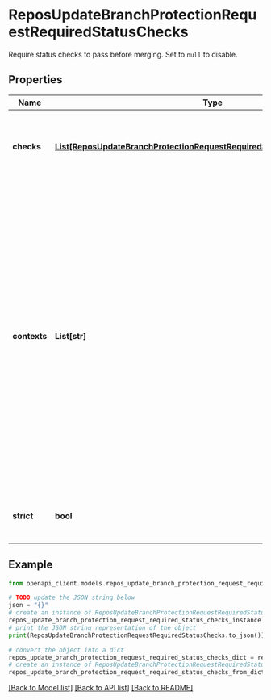 # ReposUpdateBranchProtectionRequestRequiredStatusChecks

Require status checks to pass before merging. Set to `null` to disable.

## Properties

Name | Type | Description | Notes
------------ | ------------- | ------------- | -------------
**checks** | [**List[ReposUpdateBranchProtectionRequestRequiredStatusChecksChecksInner]**](ReposUpdateBranchProtectionRequestRequiredStatusChecksChecksInner.md) | The list of status checks to require in order to merge into this branch. | [optional] 
**contexts** | **List[str]** | **Deprecated**: The list of status checks to require in order to merge into this branch. If any of these checks have recently been set by a particular GitHub App, they will be required to come from that app in future for the branch to merge. Use &#x60;checks&#x60; instead of &#x60;contexts&#x60; for more fine-grained control.  | 
**strict** | **bool** | Require branches to be up to date before merging. | 

## Example

```python
from openapi_client.models.repos_update_branch_protection_request_required_status_checks import ReposUpdateBranchProtectionRequestRequiredStatusChecks

# TODO update the JSON string below
json = "{}"
# create an instance of ReposUpdateBranchProtectionRequestRequiredStatusChecks from a JSON string
repos_update_branch_protection_request_required_status_checks_instance = ReposUpdateBranchProtectionRequestRequiredStatusChecks.from_json(json)
# print the JSON string representation of the object
print(ReposUpdateBranchProtectionRequestRequiredStatusChecks.to_json())

# convert the object into a dict
repos_update_branch_protection_request_required_status_checks_dict = repos_update_branch_protection_request_required_status_checks_instance.to_dict()
# create an instance of ReposUpdateBranchProtectionRequestRequiredStatusChecks from a dict
repos_update_branch_protection_request_required_status_checks_from_dict = ReposUpdateBranchProtectionRequestRequiredStatusChecks.from_dict(repos_update_branch_protection_request_required_status_checks_dict)
```
[[Back to Model list]](../README.md#documentation-for-models) [[Back to API list]](../README.md#documentation-for-api-endpoints) [[Back to README]](../README.md)


